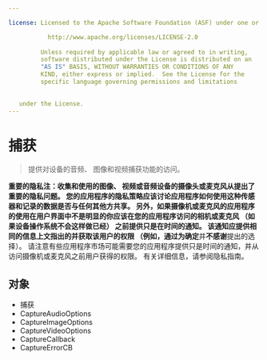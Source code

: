 ```yaml
---

license: Licensed to the Apache Software Foundation (ASF) under one or more contributor license agreements. See the NOTICE file distributed with this work for additional information regarding copyright ownership. The ASF licenses this file to you under the Apache License, Version 2.0 (the "License"); you may not use this file except in compliance with the License. You may obtain a copy of the License at

           http://www.apache.org/licenses/LICENSE-2.0
    
         Unless required by applicable law or agreed to in writing,
         software distributed under the License is distributed on an
         "AS IS" BASIS, WITHOUT WARRANTIES OR CONDITIONS OF ANY
         KIND, either express or implied.  See the License for the
         specific language governing permissions and limitations
    

   under the License.
---
```


# 捕获

> 提供对设备的音频、 图像和视频捕获功能的访问。

**重要的隐私注：**收集和使用的图像、 视频或音频设备的摄像头或麦克风从提出了重要的隐私问题。 您的应用程序的隐私策略应该讨论应用程序如何使用这种传感器和记录的数据是否与任何其他方共享。 另外，如果摄像机或麦克风的应用程序的使用在用户界面中不是明显的你应该在您的应用程序访问的相机或麦克风 （如果设备操作系统不会这样做已经） 之前提供只是在时间的通知。 该通知应提供相同的信息上文指出的并获取该用户的权限 （例如，通过为**确定**并**不感谢**提出的选择）。 请注意有些应用程序市场可能需要您的应用程序提供只是时间的通知，并从访问摄像机或麦克风之前用户获得的权限。 有关详细信息，请参阅隐私指南。

## 对象

*   捕获
*   CaptureAudioOptions
*   CaptureImageOptions
*   CaptureVideoOptions
*   CaptureCallback
*   CaptureErrorCB
*   配置
*   媒体
*   MediaFileData

## 方法

*   capture.captureAudio
*   capture.captureImage
*   capture.captureVideo
*   MediaFile.getFormatData

## 范围

The `capture` object is assigned to the `navigator.device` object, and therefore has global scope.

    // The global capture object
    var capture = navigator.device.capture;
    

## 属性

*   **supportedAudioModes**： 音频录音设备所支持的格式。(ConfigurationData[])

*   **supportedImageModes**： 录制图像大小和格式的设备支持。(ConfigurationData[])

*   **supportedVideoModes**： 录制的视频分辨率和设备支持的格式。(ConfigurationData[])

## 方法

*   `capture.captureAudio`： 启动设备的音频录音应用程序来记录音频剪辑。

*   `capture.captureImage`： 启动设备的摄像头应用程序采取的照片。

*   `capture.captureVideo`： 启动设备的视频录像机应用程序要录制的视频。

## 支持的平台

*   Android 系统
*   黑莓手机 WebWorks （OS 5.0 和更高）
*   iOS
*   Windows Phone 7 和 8
*   Windows 8

## 访问功能

从 3.0 版，科尔多瓦作为*插件*实现了设备级 Api。 使用 CLI 的 `plugin` 命令，描述在命令行界面，可以添加或删除一个项目，为此功能：

        $ cordova plugin add https://git-wip-us.apache.org/repos/asf/cordova-plugin-media-capture.git
        $ cordova plugin rm org.apache.cordova.core.media-capture
    

这些命令适用于所有有针对性的平台，但修改如下所述的特定于平台的配置设置：

*   Android 系统
    
        (in app/res/xml/plugins.xml) < 功能名称 ="捕获">< 参数名称 ="android 包"value="org.apache.cordova.Capture"/ >< / 功能 > (在 app/AndroidManifest.xml) < 使用权限 android:name="android.permission.RECORD_AUDIO"/ >< 使用权限 android:name="android.permission.WRITE_EXTERNAL_STORAGE"/ >
        

*   黑莓手机 WebWorks
    
        (in www/plugins.xml) < 功能名称 ="捕获">< 参数名称 ="黑莓手机-包"value="org.apache.cordova.capture.MediaCapture"/ >< / 功能 > (在 www/config.xml) < 功能 id="blackberry.system"所需 ="true"版本 ="1.0.0.0"/ >< 功能 id="blackberry.io.file"所需 ="true"版本 ="1.0.0.0"/ >
        

*   （在 iOS`config.xml`)
    
        < 功能名称 ="捕获">< 参数名称 ="ios 包"值 ="CDVCapture"/ >< / 功能 >
        

*   （在 Windows Phone`Properties/WPAppManifest.xml`)
    
        < 功能 >< 功能名称 ="ID_CAP_MEDIALIB"/ >< 能力名称 ="ID_CAP_MICROPHONE"/ >< 功能名称 ="ID_HW_FRONTCAMERA"/ >< 功能名称 ="ID_CAP_ISV_CAMERA"/ >< 能力名称 ="ID_CAP_CAMERA"/ >< / 功能 >
        

一些平台可能支持此功能，而无需任何特殊的配置。有关概述，请参见平台支持。
